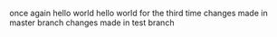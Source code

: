 once again hello world 
hello world for the third time
changes made in master branch
changes made in test branch 